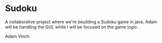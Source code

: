 # Sudoku
A collaborative project where we're beuilding a Sudoku game in java. Adam will be handling the GUI, while I will be focused on the game logic.


Adam Vinch
